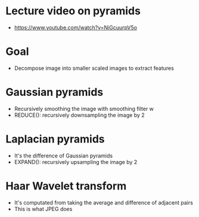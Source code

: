 # Lecture video on pyramids
* https://www.youtube.com/watch?v=NiGcuurpV5o

# Goal
* Decompose image into smaller scaled images to extract features

# Gaussian pyramids
* Recursively smoothing the image with smoothing filter w
* REDUCE(): recursively downsampling the image by 2

# Laplacian pyramids
* It's the difference of Gaussian pyramids
* EXPAND(): recursively upsampling the image by 2

# Haar Wavelet transform
* It's computated from taking the average and difference of adjacent pairs
* This is what JPEG does 



